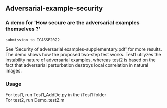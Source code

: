 ## Adversarial-example-security
### A demo for 'How secure are the adversarial examples themselves ?' 
    submission to ICASSP2022
    
See 'Security of adversarial examples-supplementary.pdf' for more results. The demo shows how the proposed two-step test works. Test1 utilyzes the instability nature of adversarial examples, whereas test2 is based on the fact that adversarial perturbation destroys local correlation in natural images.

### Usage
For test1, run Test1_AddDe.py in the /Test1 folder  
For test2, run Demo_test2.m 



    
